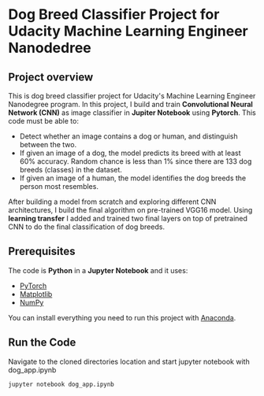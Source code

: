 # Dog Breed Classifier Project for Udacity Machine Learning Engineer Nanodedree 

## Project overview
This is dog breed classifier project for Udacity's Machine Learning Engineer Nanodegree program. In this project, I build and train **Convolutional Neural Network (CNN)** as image classifier in **Jupiter Notebook** using **Pytorch**. This code must be able to:

* Detect whether an image contains a dog or human, and distinguish between the two.
* If given an image of a dog, the model predicts its breed with at least 60% accuracy. Random chance is less than 1% since there are 133 dog breeds (classes) in the dataset.
* If given an image of a human, the model identifies the dog breeds the person most resembles.

After building a model from scratch and exploring different CNN architectures, I build the final algorithm on pre-trained VGG16 model. Using **learning transfer** I added and trained two final layers on top of pretrained CNN to do the final classification of dog breeds.

## Prerequisites
The code is **Python** in a **Jupyter Notebook** and it uses:

* [PyTorch](https://https://pytorch.org/)
* [Matplotlib](https://matplotlib.org/)
* [NumPy](http://www.numpy.org/)

You can install everything you need to run this project with [Anaconda](https://www.anaconda.com/).


## Run the Code
Navigate to the cloned directories location and start jupyter notebook with dog_app.ipynb

`jupyter notebook dog_app.ipynb`
